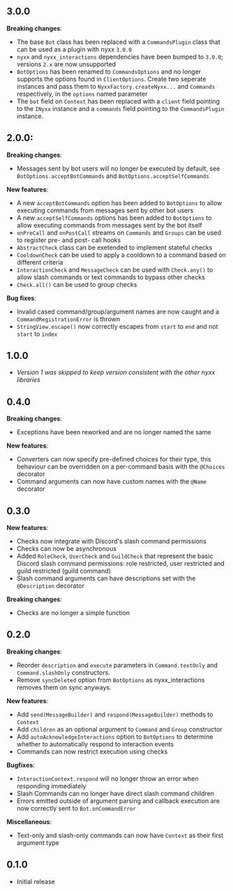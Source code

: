 ## 3.0.0
__Breaking changes__:
- The base `Bot` class has been replaced with a `CommandsPlugin` class that can be used as a plugin with nyxx `3.0.0`
- `nyxx` and `nyxx_interactions` dependencies have been bumped to `3.0.0`; versions `2.x` are now unsupported
- `BotOptions` has been renamed to `CommandsOptions` and no longer supports the options found in `ClientOptions`. Create two seperate instances and pass them to `NyxxFactory.createNyxx...` and `Commands` respectively, in the `options` named parameter
- The `bot` field on `Context` has been replaced with a `client` field pointing to the `INyxx` instance and a `commands` field pointing to the `CommandsPlugin` instance.

## 2.0.0:
__Breaking changes__:
- Messages sent by bot users will no longer be executed by default, see `BotOptions.acceptBotCommands` and `BotOptions.acceptSelfCommands`

__New features__:
- A new `acceptBotCommands` option has been added to `BotOptions` to allow executing commands from messages sent by other bot users
- A new `acceptSelfCommands` options has been added to `BotOptions` to allow executing commands from messages sent by the bot itself
- `onPreCall` and `onPostCall` streams on `Commands` and  `Groups` can be used to register pre- and post- call hooks
- `AbstractCheck` class can be exetended to implement stateful checks
- `CooldownCheck` can be used to apply a cooldown to a command based on different criteria
- `InteractionCheck` and `MessageCheck` can be used with `Check.any()` to allow slash commands or text commands to bypass other checks
- `Check.all()` can be used to group checks

__Bug fixes__:
- Invalid cased command/group/argument names are now caught and a `CommandRegistrationError` is thrown
- `StringView.escape()` now correctly escapes from `start` to `end` and not `start` to `index`

## 1.0.0
- *Version 1 was skipped to keep version consistent with the other nyxx libraries*

## 0.4.0
__Breaking changes__:
- Exceptions have been reworked and are no longer named the same

__New features__:
- Converters can now specify pre-defined choices for their type, this behaviour can be overridden on a per-command basis with the `@Choices` decorator
- Command arguments can now have custom names with the `@Name` decorator

## 0.3.0
__New features__:
- Checks now integrate with Discord's slash command permissions
- Checks can now be asynchronous
- Added `RoleCheck`, `UserCheck` and `GuildCheck` that represent the basic Discord slash command permissions: role restricted, user restricted and guild restricted (guild command)
- Slash command arguments can have descriptions set with the `@Description` decorator

__Breaking changes__:
- Checks are no longer a simple function

## 0.2.0
__Breaking changes__:
- Reorder `description` and `execute` parameters in `Command.textOnly` and `Command.slashOnly` constructors.
- Remove `syncDeleted` option from `BotOptions` as nyxx_interactions removes them on sync anyways.

__New features__:
- Add `send(MessageBuilder)` and `respond(MessageBuilder)` methods to `Context`
- Add `children` as an optional argument to `Command` and `Group` constructor
- Add `autoAcknowledgeInteractions` option to `BotOptions` to determine whether to automatically respond to interaction events
- Commands can now restrict execution using checks

__Bugfixes__:
- `InteractionContext.respond` will no longer throw an error when responding immediately
- Slash Commands can no longer have direct slash command children
- Errors emitted outside of argument parsing and callback execution are now correctly sent to `Bot.onCommandError`

__Miscellaneous__:
- Text-only and slash-only commands can now have `Context` as their first argument type

## 0.1.0

- Initial release